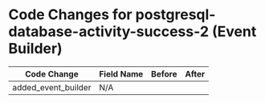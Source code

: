 # Code Changes for postgresql-database-activity-success-2 (Event Builder)

| Code Change | Field Name | Before | After |
|-------------|------------|--------|-------|
| added_event_builder | N/A |  |  |